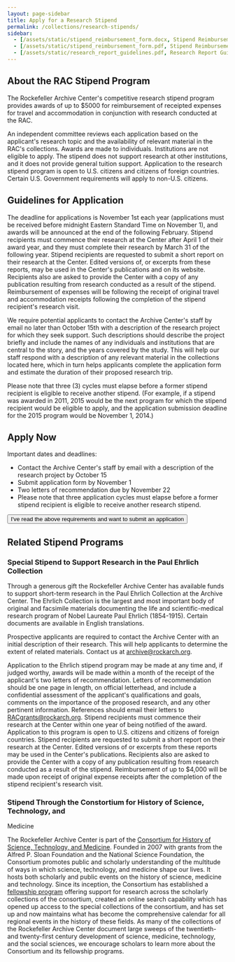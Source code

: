 ```yaml
---
layout: page-sidebar
title: Apply for a Research Stipend
permalink: /collections/research-stipends/
sidebar:
  - [/assets/static/stipend_reimbursement_form.docx, Stipend Reimbursement Policy and Form (.doc), file_download, download]
  - [/assets/static/stipend_reimbursement_form.pdf, Stipend Reimbursement Policy and Form (.pdf), file_download, download]
  - [/assets/static/research_report_guidelines.pdf, Research Report Guidelines, file_download, download]
---
```


## About the RAC Stipend Program

The Rockefeller Archive Center's competitive research stipend program provides awards of up to
$5000 for reimbursement of receipted expenses for travel and accommodation in conjunction
with research conducted at the RAC.

An independent committee reviews each application based on the applicant's research topic and
the availability of relevant material in the RAC's collections. Awards are made to individuals.
Institutions are not eligible to apply. The stipend does not support research at other institutions,
and it does not provide general tuition support. Application to the research stipend program is
open to U.S. citizens and citizens of foreign countries. Certain U.S. Government requirements will
apply to non-U.S. citizens.

## Guidelines for Application

The deadline for applications is November 1st each year (applications must be received before
midnight Eastern Standard Time on November 1), and awards will be announced at the end of the
following February. Stipend recipients must commence their research at the Center after April 1 of
their award year, and they must complete their research by March 31 of the following year. Stipend
recipients are requested to submit a short report on their research at the Center. Edited versions of,
or excerpts from these reports, may be used in the Center's publications and on its website.
Recipients also are asked to provide the Center with a copy of any publication resulting from
research conducted as a result of the stipend. Reimbursement of expenses will be following the
receipt of original travel and accommodation receipts following the completion of the stipend
recipient's research visit.

We require potential applicants to contact the Archive Center's staff by email no later than October
15th with a description of the research project for which they seek support. Such descriptions
should describe the project briefly and include the names of any individuals and institutions that
are central to the story, and the years covered by the study. This will help our staff respond with a
description of any relevant material in the collections located here, which in turn helps applicants
complete the application form and estimate the duration of their proposed research trip.

Please note that three (3) cycles must elapse before a former stipend recipient is eligible to receive
another stipend. (For example, if a stipend was awarded in 2011, 2015 would be the next program
for which the stipend recipient would be eligible to apply, and the application submission
deadline for the 2015 program would be November 1, 2014.)

## Apply Now

Important dates and deadlines:

- Contact the Archive Center's staff by email with a description of the research project by October 15
- Submit application form by November 1
- Two letters of recommendation due by November 22
- Please note that three application cycles must elapse before a former stipend recipient is eligible to receive another research stipend.

<button class="rac-orange-button">I've read the above requirements and want to submit an application</button>

## Related Stipend Programs

### Special Stipend to Support Research in the Paul Ehrlich Collection

Through a generous gift the Rockefeller Archive Center has available funds to support short-term
research in the Paul Ehrlich Collection at the Archive Center. The Ehrlich Collection is the largest
and most important body of original and facsimile materials documenting the life and scientific-medical
research program of Nobel Laureate Paul Ehrlich (1854-1915). Certain documents are
available in English translations.

Prospective applicants are required to contact the Archive Center with an initial description of
their research. This will help applicants to determine the extent of related materials. Contact us at
[archive@rockarch.org](mailto:archive@rockarch.org).

Application to the Ehrlich stipend program may be made at any time and, if judged worthy, awards
will be made within a month of the receipt of the applicant's two letters of recommendation.
Letters of recommendation should be one page in length, on official letterhead, and include a
confidential assessment of the applicant's qualifications and goals, comments on the importance
of the proposed research, and any other pertinent information. References should email their
letters to [RACgrants@rockarch.org](mailto:racgrants@rockarch.org). Stipend recipients must commence their research at the
Center within one year of being notified of the award. Application to this program is open to U.S.
citizens and citizens of foreign countries. Stipend recipients are requested to submit a short report
on their research at the Center. Edited versions of or excerpts from these reports may be used in
the Center's publications. Recipients also are asked to provide the Center with a copy of any
publication resulting from research conducted as a result of the stipend. Reimbursement of up to
$4,000 will be made upon receipt of original expense receipts after the completion of the stipend
recipient's research visit.

### Stipend Through the Constortium for History of Science, Technology, and
Medicine

The Rockefeller Archive Center is part of the [Consortium for History of Science, Technology, and Medicine](https://www.chstm.org/). Founded in 2007 with grants from the Alfred P. Sloan Foundation and the National
Science Foundation, the Consortium promotes public and scholarly understanding of the
multitude of ways in which science, technology, and medicine shape our lives. It hosts both
scholarly and public events on the history of science, medicine and technology. Since its inception,
the Consortium has established a [fellowship program](https://www.chstm.org/fellowships/chstm-fellowships)
offering support for research across the scholarly collections of the consortium,
created an online search capability which has opened up access to the special
collections of the consortium, and has set up and now maintains what has become
the comprehensive calendar for all regional events in the history of these fields.
As many of the collections of the Rockefeller Archive Center document large sweeps
of the twentieth- and twenty-first century development of science, medicine,
technology, and the social sciences, we encourage scholars to learn more about
the Consortium and its fellowship programs.
